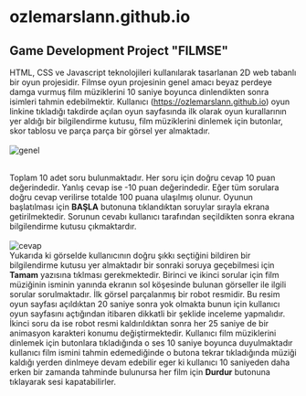 # ozlemarslann.github.io
## Game Development Project "FILMSE" <br>
  HTML, CSS ve Javascript teknolojileri kullanılarak tasarlanan 2D web tabanlı bir oyun projesidir. Filmse oyun projesinin genel amacı beyaz perdeye damga vurmuş film müziklerini 10 saniye boyunca dinlendikten sonra 
  isimleri tahmin edebilmektir. Kullanıcı (https://ozlemarslann.github.io) oyun linkine tıkladığı
  takdirde açılan oyun sayfasında ilk olarak oyun kurallarının yer aldığı bir bilgilendirme kutusu, film müziklerini dinlemek için butonlar, skor tablosu ve parça parça bir görsel yer almaktadır.<br/> <br/>
  ![genel](https://github.com/ozlemarslann/ozlemarslann.github.io/assets/110686757/fa43363f-b912-490d-b7ee-1acabc2e6267)

  <br/>Toplam 10 adet soru bulunmaktadır. Her soru için doğru cevap 10 puan değerindedir. Yanlış cevap ise -10 puan değerindedir. Eğer tüm sorulara doğru cevap verilirse totalde 100 puana ulaşılmış olunur. 
  Oyunun başlatılması için **BAŞLA** butonuna tıklandıktan soruylar sırayla ekrana getirilmektedir. Sorunun cevabı kullanıcı tarafından seçildikten  sonra ekrana bilgilendirme kutusu çıkmaktardır. <br/> <br/>
  ![cevap](https://github.com/ozlemarslann/ozlemarslann.github.io/assets/110686757/6a4baa1b-2905-4d4e-8110-299532655b21) <br/>
  Yukarıda ki görselde kullanıcının doğru şıkkı seçtiğini bildiren bir bilgilendirme kutusu yer almaktadır bir sonraki soruya geçebilmesi için **Tamam** yazısına tıklması gerekmektedir.
  Birinci ve ikinci sorular için  film müziğinin isminin yanında ekranın sol köşesinde bulunan görseller ile ilgili sorular sorulmaktadır. İlk görsel parçalanmış bir robot resmidir. Bu resim oyun sayfası açıldıktan 20 saniye sonra yok olmakta bunun için kullanıcı oyun sayfasını açtığından itibaren dikkatli bir şeklide inceleme yapmalıdır.
  İkinci soru da ise robot resmi kaldırıldıktan sonra her 25 saniye de bir animasyon karakteri konumu değiştirmektedir. Kullanıcı film müziklerini dinlemek için butonlara tıkladığında o ses 10 saniye boyunca duyulmaktadır kullanıcı film ismini tahmin edemediğinde o butona tekrar tıkladığında müziği kaldığı yerden dinlmeye devam edebilir eger ki kullanıcı 10 saniyeden daha erken bir zamanda tahminde bulunursa her film için **Durdur** butonuna tıklayarak sesi kapatabilirler.
